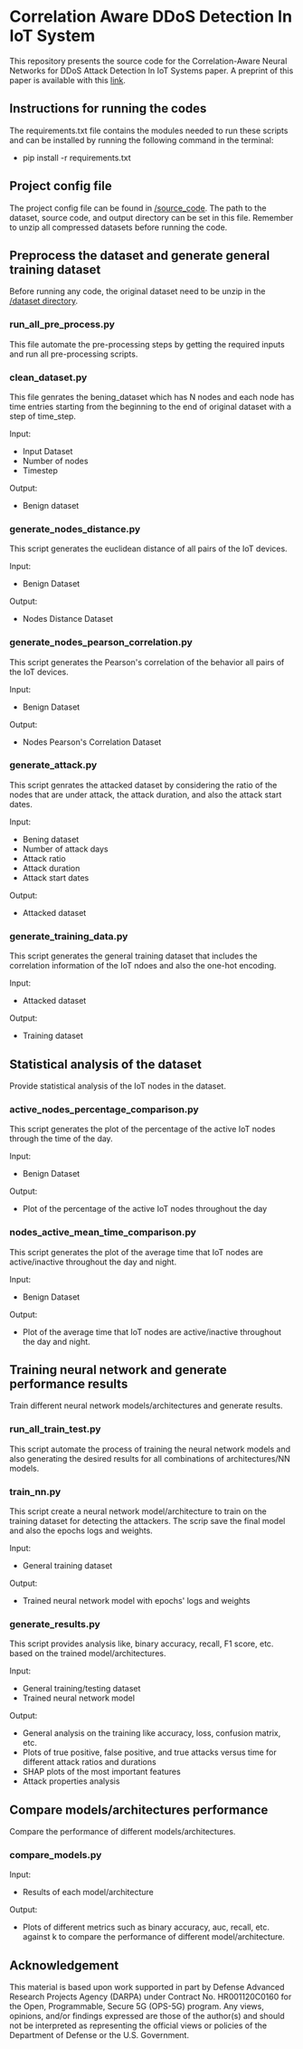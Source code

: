 # Correlation Aware DDoS Detection In IoT System

This repository presents the source code for the Correlation-Aware Neural Networks for DDoS Attack Detection In IoT Systems paper.
A preprint of this paper is available with this [link](https://arxiv.org/abs/2302.07982).

## Instructions for running the codes

The requirements.txt file contains the modules needed to run these scripts and can be installed by running the following command in the terminal:
* pip install -r requirements.txt

## Project config file

The project config file can be found in [/source_code](https://github.com/ANRGUSC/correlation_aware_ddos_iot/tree/main/source_code). The path to the dataset, source code, and output directory can be set in this file. Remember to unzip all compressed datasets before running the code.

## Preprocess the dataset and generate general training dataset

Before running any code, the original dataset need to be unzip in the [/dataset directory](https://github.com/ANRGUSC/correlation_aware_ddos_iot/tree/main/dataset). 

### run_all_pre_process.py

This file automate the pre-processing steps by getting the required inputs and run all pre-processing scripts.

### clean_dataset.py

This file genrates the bening_dataset which has N nodes and each node has time entries starting from the beginning to the end of original dataset with a step of time_step.

Input:
- Input Dataset
- Number of nodes
- Timestep

Output:
- Benign dataset

### generate_nodes_distance.py

This script generates the euclidean distance of all pairs of the IoT devices.

Input:
- Benign Dataset

Output:
- Nodes Distance Dataset

### generate_nodes_pearson_correlation.py

This script generates the Pearson's correlation of the behavior all pairs of the IoT devices.

Input:
- Benign Dataset

Output:
- Nodes Pearson's Correlation Dataset

### generate_attack.py

This script genrates the attacked dataset by considering the ratio of the nodes that are under attack, the attack duration, and also the attack start dates.

Input:
- Bening dataset
- Number of attack days
- Attack ratio
- Attack duration
- Attack start dates

Output:
- Attacked dataset

### generate_training_data.py

This script generates the general training dataset that includes the correlation information of the IoT ndoes and also the one-hot encoding.

Input:
- Attacked dataset

Output:
- Training dataset

## Statistical analysis of the dataset

Provide statistical analysis of the IoT nodes in the dataset. 

### active_nodes_percentage_comparison.py

This script generates the plot of the percentage of the active IoT nodes through the time of the day.

Input:
- Benign Dataset

Output:
- Plot of the percentage of the active IoT nodes throughout the day

### nodes_active_mean_time_comparison.py

This script generates the plot of the average time that IoT nodes are active/inactive throughout the day and night.

Input:
- Benign Dataset

Output:
- Plot of the average time that IoT nodes are active/inactive throughout the day and night.


## Training neural network and generate performance results

Train different neural network models/architectures and generate results.

### run_all_train_test.py

This script automate the process of training the neural network models and also generating the desired results for all combinations of architectures/NN models. 

### train_nn.py

This script create a neural network model/architecture to train on the training dataset for detecting the attackers. The scrip save the final model and also the epochs logs and weights.

Input:
- General training dataset

Output:
- Trained neural network model with epochs' logs and weights


### generate_results.py

This script provides analysis like, binary accuracy, recall, F1 score, etc. based on the trained model/architectures.

Input:
- General training/testing dataset
- Trained neural network model

Output:
- General analysis on the training like accuracy, loss, confusion matrix, etc.
- Plots of true positive, false positive, and true attacks versus time for different attack ratios and durations
- SHAP plots of the most important features
- Attack properties analysis

## Compare models/architectures performance

Compare the performance of different models/architectures.

### compare_models.py

Input:
- Results of each model/architecture

Output:
- Plots of different metrics such as binary accuracy, auc, recall, etc. against k to compare the performance of different model/architecture.


## Acknowledgement

   This material is based upon work supported in part by Defense Advanced Research Projects Agency (DARPA) under Contract No. HR001120C0160 for the Open, Programmable, Secure 5G (OPS-5G) program. Any views, opinions, and/or findings expressed are those of the author(s) and should not be interpreted as representing the official views or policies of the Department of Defense or the U.S. Government. 



